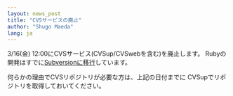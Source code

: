 ```yaml
---
layout: news_post
title: "CVSサービスの廃止"
author: "Shugo Maeda"
lang: ja
---
```


3/16(金) 12:00にCVSサービス(CVSup/CVSwebを含む)を廃止します。
Rubyの開発はすでに[Subversionに移行](/ja/news/2006/12/22/cvs-repository-moved-to-svn/)しています。

何らかの理由でCVSリポジトリが必要な方は、上記の日付までに CVSupでリポジトリを取得しておいてください。
